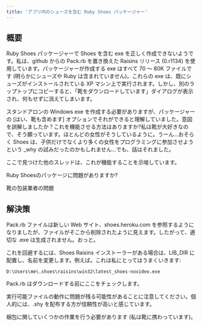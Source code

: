 ```yaml
---
title: 'アプリ内のシューズを含む Ruby Shoes パッケージャー'
---
```


## 概要
Ruby Shoes パッケージャーで Shoes を含む exe を正しく作成できないようです。私は、github からの Pack.rb を置き換えた Raisins リリース (0.r1134) を使用しています。パッケージャーが作成する exe はすべて 70 ～ 80K ファイルです (明らかにシューズや Ruby は含まれていません)。これらの exe は、既にシューズがインストールされている XP マシン上で実行されます。しかし、別のラップトップにコピーすると、「靴をダウンロードしています」ダイアログが表示され、何もせずに消えてしまいます。

スタンドアロンの Windows exe を作成する必要がありますが、パッケージャーの [はい、靴も含めます] オプションでそれができると理解していました。意図を誤解しましたか？これを機能させる方法はありますか?私は靴が大好きなので、そう願っています。ほとんどの女性がそうしているように。うーん...おそらく Shoes は、子供だけでなくより多くの女性をプログラミングに参加させようという _why の試みだったのかもしれません...でも、話はそれました。

ここで見つけた他のスレッドは、これが機能することを示唆しています。

Ruby Shoesのパッケージに問題がありますか?

靴の包装業者の問題

## 解決策
Pack.rb ファイルは新しい Web サイト、shoes.heroku.com を参照するようになりましたが、ファイルがそこから削除されたように見えます。したがって、適切な .exe は生成されません。おっと。

これを回避するには、Shoes Raisins インストーラーがある場合は、LIB_DIR に配置し、名前を変更します。例えば。これは私にとってはうまくいきます:

```
D:\Users\me\.shoes\raisins\win32\latest_shoes-novideo.exe

```
Pack.rb はダウンロードする前にここをチェックします。

実行可能ファイルの動作に問題が残る可能性があることに注意してください。個人的には、.shy を配布する方が信頼性が高いと感じています。

梱包に関していくつかの作業を行う必要があります (私は靴に携わっています)。

